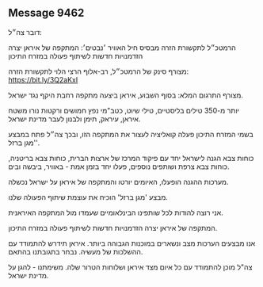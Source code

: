 ## Message 9462

דובר צה״ל: 

הרמטכ״ל לתקשורת הזרה מבסיס חיל האוויר ׳נבטים׳: המתקפה של איראן יצרה הזדמנויות חדשות לשיתוף פעולה במזרח התיכון

מצורף סינק של הרמטכ״ל, רב-אלוף הרצי הלוי לתקשורת הזרה: https://bit.ly/3Q2aKxI

מצורף התרגום המלא: 
בסוף השבוע, איראן ביצעה מתקפה רחבת היקף נגד ישראל.

יותר מ-350 טילים בליסטיים, טילי שיוט, כטב"מי נפץ חמושים ורקטות נורו משטח איראן, עיראק, תימן ולבנון לעבר מדינת ישראל.

בשמי המזרח התיכון פעלה קואליציה לעצור את המתקפה הזו, ובכך צה״ל פתח במבצע 'מגן ברזל'. 

כוחות צבא הגנה לישראל יחד עם פיקוד המרכז של ארצות הברית, כוחות צבא בריטניה, כוחות צבא צרפת ושותפים נוספים, פעלו יחד בזמן אמת - באוויר, ביבשה ובים.

מערכות ההגנה הופעלו, האיומים יורטו והמתקפה של איראן על ישראל נכשלה.

מבצע 'מגן ברזל' הוכיח את עוצמת שיתוף הפעולה שלנו.

אני רוצה להודות לכל שותפינו הבינלאומיים שעמדו מול המתקפה האיראנית.

המתקפה של איראן יצרה הזדמנויות חדשות לשיתוף פעולה במזרח התיכון.

אנו מבצעים הערכות מצב ונשארים במוכנות הגבוהה ביותר.
איראן תידרש להתמודד עם ההשלכות של מעשיה. נבחר בתגובתנו בהתאם.

צה"ל מוכן להתמודד עם כל איום מצד איראן ושלוחות הטרור שלה. משימתנו - להגן על מדינת ישראל.

